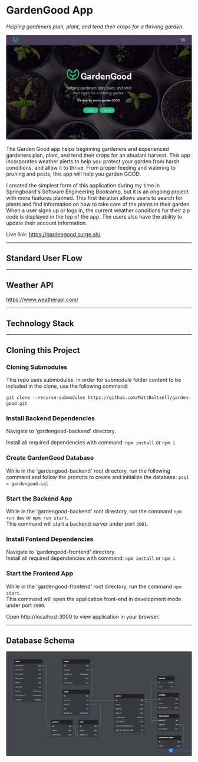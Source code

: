 <!-- a. The title of your site and a link to the URL where it is deployed -->

# **GardenGood App**

_Helping gardeners plan, plant, and tend their crops for a thriving garden._

![GardenGood](./Proposal/img/gg-homepage.PNG)

<!-- b. Describe what your website does -->

The Garden Good app helps beginning gardeners and experienced gardeners plan, plant, and tend their crops for an abudant harvest. This app incorporates weather alerts to help you protect your garden from harsh conditions, and allow it to thrive. From proper feeding and watering to pruning and pests, this app will help you garden GOOD.

I created the simplest form of this application during my time in Springboard's Software Engineering Bootcamp, but it is an ongoing project with more features planned. This first iteration allows users to search for plants and find information on how to take care of the plants in their garden. When a user signs up or logs in, the current weather conditions for their zip code is displayed in the top of the app. The users also have the ability to update their account information.

Live link: https://gardengood.surge.sh/

---

<!-- c. List the features you implemented and explain why you chose those features to implement -->
<!-- d. Where your tests are and how to run them -->
<!-- e. Walk someone through the standard user flow for the website -->

## Standard User FLow

<!-- f. Keep the API in there, and if you have anything to say about the API then add some notes. If you have created your own API, please document the process. -->

---

## Weather API

https://www.weatherapi.com/

---

<!-- g. Identify the technology stack used to create your website -->

## Technology Stack

---

<!-- h. Include anything else that you feel is important to share -->

## Cloning this Project

### **Cloning Submodules**

This repo uses submodules. In order for submodule folder content to be included in the clone, use the following command:

```
git clone --recurse-submodules https://github.com/MattBaltzell/garden-good.git
```

### **Install Backend Dependencies**

Navigate to 'gardengood-backend' directory.

Install all required dependencies with command: `npm install` or `npm i`

### **Create GardenGood Database**

While in the 'gardengood-backend' root directory, run the following command and follow the prompts to create and initialize the database: `psql < gardengood.sql`

### **Start the Backend App**

While in the 'gardengood-backend' root directory, run the command `npm run dev` or `npm run start`.  
This command will start a backend server under port `3001`.

### **Install Fontend Dependencies**

Navigate to 'gardengood-frontend' directory.  
Install all required dependencies with command: `npm install` or `npm i`

### **Start the Frontend App**

While in the 'gardengood-frontend' root directory, run the command `npm start`.  
This command will open the application front-end in development mode under port `3000`.

Open http://localhost:3000 to view application in your browser.

---

## Database Schema

![database schema](./Proposal/img/GardenGood_db-schema.png)
